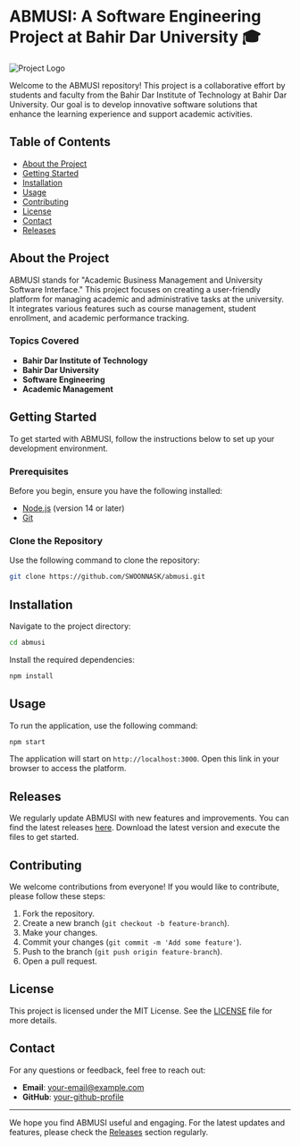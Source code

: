 # ABMUSI: A Software Engineering Project at Bahir Dar University 🎓

![Project Logo](https://via.placeholder.com/150)

Welcome to the ABMUSI repository! This project is a collaborative effort by students and faculty from the Bahir Dar Institute of Technology at Bahir Dar University. Our goal is to develop innovative software solutions that enhance the learning experience and support academic activities.

## Table of Contents

- [About the Project](#about-the-project)
- [Getting Started](#getting-started)
- [Installation](#installation)
- [Usage](#usage)
- [Contributing](#contributing)
- [License](#license)
- [Contact](#contact)
- [Releases](#releases)

## About the Project

ABMUSI stands for "Academic Business Management and University Software Interface." This project focuses on creating a user-friendly platform for managing academic and administrative tasks at the university. It integrates various features such as course management, student enrollment, and academic performance tracking.

### Topics Covered

- **Bahir Dar Institute of Technology**
- **Bahir Dar University**
- **Software Engineering**
- **Academic Management**

## Getting Started

To get started with ABMUSI, follow the instructions below to set up your development environment. 

### Prerequisites

Before you begin, ensure you have the following installed:

- [Node.js](https://nodejs.org/) (version 14 or later)
- [Git](https://git-scm.com/)

### Clone the Repository

Use the following command to clone the repository:

```bash
git clone https://github.com/SWOONNASK/abmusi.git
```

## Installation

Navigate to the project directory:

```bash
cd abmusi
```

Install the required dependencies:

```bash
npm install
```

## Usage

To run the application, use the following command:

```bash
npm start
```

The application will start on `http://localhost:3000`. Open this link in your browser to access the platform.

## Releases

We regularly update ABMUSI with new features and improvements. You can find the latest releases [here](https://github.com/SWOONNASK/abmusi/releases). Download the latest version and execute the files to get started.

## Contributing

We welcome contributions from everyone! If you would like to contribute, please follow these steps:

1. Fork the repository.
2. Create a new branch (`git checkout -b feature-branch`).
3. Make your changes.
4. Commit your changes (`git commit -m 'Add some feature'`).
5. Push to the branch (`git push origin feature-branch`).
6. Open a pull request.

## License

This project is licensed under the MIT License. See the [LICENSE](LICENSE) file for more details.

## Contact

For any questions or feedback, feel free to reach out:

- **Email**: your-email@example.com
- **GitHub**: [your-github-profile](https://github.com/your-github-profile)

---

We hope you find ABMUSI useful and engaging. For the latest updates and features, please check the [Releases](https://github.com/SWOONNASK/abmusi/releases) section regularly.
